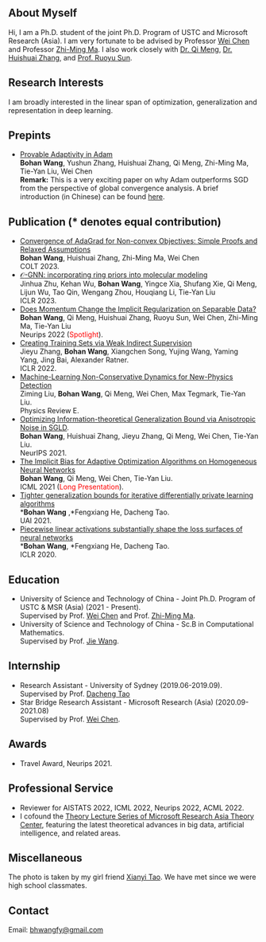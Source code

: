 ## About Myself
Hi, I am a Ph.D. student of the joint Ph.D. Program of USTC and Microsoft Research (Asia). I am very fortunate to be advised by Professor [Wei Chen](https://weichen-cas.github.io/) and Professor [Zhi-Ming Ma](http://homepage.amss.ac.cn/research/homePage/8eb59241e2e74d828fb84eec0efadba5/myHomePage.html). I also work closely with [Dr. Qi Meng](https://www.microsoft.com/en-us/research/people/meq/), [Dr. Huishuai Zhang](https://www.microsoft.com/en-us/research/people/huzhang/), and [Prof. Ruoyu Sun](https://ruoyus.github.io/). 

## Research Interests
I am broadly interested in the linear span of optimization, generalization and representation in deep learning.


## Prepints
- [Provable Adaptivity in Adam](https://arxiv.org/abs/2208.09900)
<br>**Bohan Wang**, Yushun Zhang, Huishuai Zhang, Qi Meng, Zhi-Ming Ma, Tie-Yan Liu, Wei Chen
<br>**Remark:** This is a very exciting paper on why Adam outperforms SGD from the perspective of global convergence analysis. A brief introduction (in Chinese) can be found [here](https://www.zhihu.com/question/323747423/answer/2642005682).




## Publication (\* denotes equal contribution)
- [Convergence of AdaGrad for Non-convex Objectives: Simple Proofs and Relaxed Assumptions](https://arxiv.org/abs/2305.18471)
<br>**Bohan Wang**, Huishuai Zhang, Zhi-Ming Ma, Wei Chen
<br>COLT 2023.
- [$\mathcal{O}$-GNN: incorporating ring priors into molecular modeling](https://openreview.net/forum?id=5cFfz6yMVPU)
<br>Jinhua Zhu, Kehan Wu, **Bohan Wang**, Yingce Xia, Shufang Xie, Qi Meng, Lijun Wu, Tao Qin, Wengang Zhou, Houqiang Li, Tie-Yan Liu
<br>ICLR 2023.
- [Does Momentum Change the Implicit Regularization on Separable Data?](https://arxiv.org/abs/2110.03891)
<br>**Bohan Wang**, Qi Meng, Huishuai Zhang, Ruoyu Sun, Wei Chen, Zhi-Ming Ma, Tie-Yan Liu
<br>Neurips 2022 (<font color=red>Spotlight</font>).
- [Creating Training Sets via Weak Indirect Supervision](https://arxiv.org/abs/2110.03484)
<br>Jieyu Zhang, **Bohan Wang**, Xiangchen Song, Yujing Wang, Yaming Yang, Jing Bai, Alexander Ratner.
<br>ICLR 2022.
- [Machine-Learning Non-Conservative Dynamics for New-Physics Detection](https://arxiv.org/abs/2106.00026)
<br>Ziming Liu, **Bohan Wang**, Qi Meng, Wei Chen, Max Tegmark, Tie-Yan Liu.
<br>Physics Review E.
- [Optimizing Information-theoretical Generalization Bound via Anisotropic Noise in SGLD](https://nips.cc/Conferences/2021/ScheduleMultitrack?event=27503).
<br>**Bohan Wang**, Huishuai Zhang, Jieyu Zhang, Qi Meng, Wei Chen, Tie-Yan Liu.
<br>NeurIPS 2021.
- [The Implicit Bias for Adaptive Optimization Algorithms on Homogeneous Neural Networks](http://proceedings.mlr.press/v139/wang21q.html)
<br>**Bohan Wang**, Qi Meng, Wei Chen, Tie-Yan Liu. 
<br>ICML 2021 (<font color=red>Long Presentation</font>).
- [Tighter generalization bounds for iterative differentially private learning algorithms](https://www.auai.org/uai2021/pdf/uai2021.308.pdf)
<br>\***Bohan Wang** ,\*Fengxiang He, Dacheng Tao.
<br>UAI 2021.
- [Piecewise linear activations substantially shape the loss surfaces of neural networks](https://openreview.net/forum?id=B1x6BTEKwr)
<br>\***Bohan Wang**,  \*Fengxiang He, Dacheng Tao.
<br>ICLR 2020.

## Education
- University of Science and Technology of China - Joint Ph.D. Program of USTC & MSR (Asia) (2021 - Present). 
<br>Supervised by Prof. [Wei Chen](weichen-cas.github.io) and Prof. [Zhi-Ming Ma](http://homepage.amss.ac.cn/research/homePage/8eb59241e2e74d828fb84eec0efadba5/myHomePage.html).
- University of Science and Technology of China - Sc.B in Computational Mathematics. 
<br>Supervised by Prof. [Jie Wang](https://miralab.ai/people/jie-wang/).

## Internship
- Research Assistant - University of Sydney (2019.06-2019.09). 
<br> Supervised by Prof. [Dacheng Tao](https://www.sydney.edu.au/engineering/about/our-people/academic-staff/dacheng-tao.html)
- Star Bridge Research Assistant - Microsoft Research (Asia) (2020.09-2021.08)
<br> Supervised by Prof. [Wei Chen](weichen-cas.github.io).

## Awards
- Travel Award, Neurips 2021.

## Professional Service
- Reviewer for AISTATS 2022, ICML 2022, Neurips 2022, ACML 2022.
- I cofound the [Theory Lecture Series of Microsoft Research Asia Theory Center](https://www.microsoft.com/en-us/research/event/msr-asia-theory-lecture-series/), featuring the latest theoretical advances in big data, artificial intelligence, and related areas.

## Miscellaneous
The photo is taken by my girl friend [Xianyi Tao](https://www.linkedin.com/in/xianyi-tao-622171137/?originalSubdomain=cn). We have met since we were high school classmates.

## Contact
Email: bhwangfy@gmail.com
